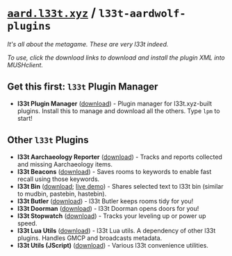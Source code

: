 # [<code>aard.l33t.xyz</code>](https://aard.l33t.xyz) / <code>l33t-aardwolf-plugins</code>

*It's all about the metagame. These are very l33t indeed.*

*To use, click the download links to download and install the plugin XML into MUSHclient.*

## Get this first: <code>l33t</code> Plugin Manager

- **l33t Plugin Manager** ([download](https://raw.githubusercontent.com/l33t-xyz/l33t-aardwolf-plugins/master/l33t_plugin_manager.xml)) - Plugin manager for l33t.xyz-built plugins. Install this to manage and download all the others. Type `lpm` to start!

## Other <code>l33t</code> Plugins

- **l33t Aarchaeology Reporter** ([download](https://raw.githubusercontent.com/l33t-xyz/l33t-aardwolf-plugins/master/l33t_aarch_reporter.xml)) - Tracks and reports collected and missing Aarchaeology items.
- **l33t Beacons** ([download](https://raw.githubusercontent.com/l33t-xyz/l33t-aardwolf-plugins/master/l33t_beacons.xml)) - Saves rooms to keywords to enable fast recall using those keywords.
- **l33t Bin** ([download](https://raw.githubusercontent.com/l33t-xyz/l33t-aardwolf-plugins/master/archives/l33t_bin-latest.zip); [live demo](https://l33t.xyz/aardbin/random)) - Shares selected text to l33t bin (similar to mudbin, pastebin, hastebin).
- **l33t Butler** ([download](https://raw.githubusercontent.com/l33t-xyz/l33t-aardwolf-plugins/master/l33t_butler.xml)) - l33t Butler keeps rooms tidy for you!
- **l33t Doorman** ([download](https://raw.githubusercontent.com/l33t-xyz/l33t-aardwolf-plugins/master/l33t_doorman.xml)) - l33t Doorman opens doors for you!
- **l33t Stopwatch** ([download](https://raw.githubusercontent.com/l33t-xyz/l33t-aardwolf-plugins/master/l33t_stopwatch.xml)) - Tracks your leveling up or power up speed.
- **l33t Lua Utils** ([download](https://raw.githubusercontent.com/l33t-xyz/l33t-aardwolf-plugins/master/l33t_utils_lua.xml)) - l33t Lua utils. A dependency of other l33t plugins. Handles GMCP and broadcasts metadata.
- **l33t Utils (JScript)** ([download](https://raw.githubusercontent.com/l33t-xyz/l33t-aardwolf-plugins/master/l33t_utils_js.xml)) - Various l33t convenience utilities.
